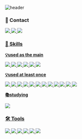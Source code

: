 ![header](https://capsule-render.vercel.app/api?type=venom&color=auto&theme=buefy&height=300&section=header&text=Welcome%20to%20Sohyeon's%20GitHub!&fontSize=50&fontAlignY=30&desc=👋%20Hi%20there!%20I’m%20developer%20who%20tries%20to%20create%20better%20services%20for%20people&descAlignY=50&fontColor=FCB8B8)
  
  
  
### 💌 Contact
  
<a href="https://booming-coaster-e59.notion.site/Sohyeon-Hong-16ea795e9a6180d78680cb65858c62ba"><img src="https://img.shields.io/badge/Portfolio-D3D3D3.svg?style=for-the-badge&logo=notion&logoColor=000000" />
<a href="https://www.instagram.com/_hxx_sh?igsh=MTBhdDl3ZjJyamsyMQ=="><img src="https://img.shields.io/badge/Instagram-FFB5C0.svg?style=for-the-badge&logo=instagram&logoColor=FF0069" />
<a href="mailto:xxxx83145@gmail.com"><img src="https://img.shields.io/badge/xxxx83145@gmail.com-EA4335.svg?style=for-the-badge&logo=gmail&logoColor=FFFFFF" />
  
  
    
### 🌟 Skills
  
  
**💡used as the main**
  
<img src="https://img.shields.io/badge/Python-3776AB.svg?style=for-the-badge&logo=python&logoColor=FFFFFF" /> <img src="https://img.shields.io/badge/C++-00599C.svg?style=for-the-badge&logo=cplusplus&logoColor=FFFFFF" /> <img src="https://img.shields.io/badge/Java-5D87BF.svg?style=for-the-badge&logo=openjdk&logoColor=FFFFFF" /> <img src="https://img.shields.io/badge/Spring-6DB33F.svg?style=for-the-badge&logo=spring&logoColor=FFFFFF" /> <img src="https://img.shields.io/badge/Amazon_AWS-232F3E.svg?style=for-the-badge&logo=amazonwebservices&logoColor=FF9900" /> <img src="https://img.shields.io/badge/MySQL-4479A1.svg?style=for-the-badge&logo=gmail&logoColor=FFFFFF" />
  
  
**💡used at least once**
  
<img src="https://img.shields.io/badge/C-A8B9CC.svg?style=for-the-badge&logo=c&logoColor=FFFFFF" /> <img src="https://img.shields.io/badge/Go_Lang-00ADD8.svg?style=for-the-badge&logo=go&logoColor=FFFFFF" /> <img src="https://img.shields.io/badge/Node.js-5FA04E.svg?style=for-the-badge&logo=nodedotjs&logoColor=FFFFFF" /> <img src="https://img.shields.io/badge/Flask-3BABC3.svg?style=for-the-badge&logo=Flask&logoColor=FFFFFF" /> <img src="https://img.shields.io/badge/HTML-E34F26.svg?style=for-the-badge&logo=html5&logoColor=FFFFFF" /> <img src="https://img.shields.io/badge/CSS-1572B6.svg?style=for-the-badge&logo=css3&logoColor=FFFFFF" /> <img src="https://img.shields.io/badge/Docker-2496ED.svg?style=for-the-badge&logo=docker&logoColor=FFFFFF" /> <img src="https://img.shields.io/badge/json%20web%20tokens-323330?style=for-the-badge&logo=json-web-tokens&logoColor=pink" /> <img src="https://img.shields.io/badge/dart-0175C2.svg?style=for-the-badge&logo=dart&logoColor=FFFFFF" /> <img src="https://img.shields.io/badge/flutter-02569B.svg?style=for-the-badge&logo=flutter&logoColor=FFFFFF" /> <img src="https://img.shields.io/badge/langchain-1C3C3C.svg?style=for-the-badge&logo=langchain&logoColor=FFFFFF" /> <img src="https://img.shields.io/badge/huggingface-FFD21E.svg?style=for-the-badge&logo=huggingface&logoColor=FFFFFF" />
  
  
**📚studying**
  
<img src="https://img.shields.io/badge/graphql-E10098.svg?style=for-the-badge&logo=graphql&logoColor=FFFFFF" />
  
  
  
### 🛠️ Tools
  
<img src="https://img.shields.io/badge/InteliJIDEA-D3D3D3.svg?style=for-the-badge&logo=intellijidea&logoColor=000000" /> <img src="https://img.shields.io/badge/DataGrip-D3D3D3.svg?style=for-the-badge&logo=datagrip&logoColor=000000" /> <img src="https://img.shields.io/badge/VSCode-0078D7.svg?style=for-the-badge&logo=vscode&logoColor=FFFFFF" /> <img src="https://img.shields.io/badge/Microsoft_Excel-217346?style=for-the-badge&logo=microsoft-excel&logoColor=white" /> <img src="https://img.shields.io/badge/Microsoft_PowerPoint-B7472A?style=for-the-badge&logo=microsoft-powerpoint&logoColor=white" /> <img src="https://img.shields.io/badge/Microsoft_Word-2B579A?style=for-the-badge&logo=microsoft-word&logoColor=white" />
  
